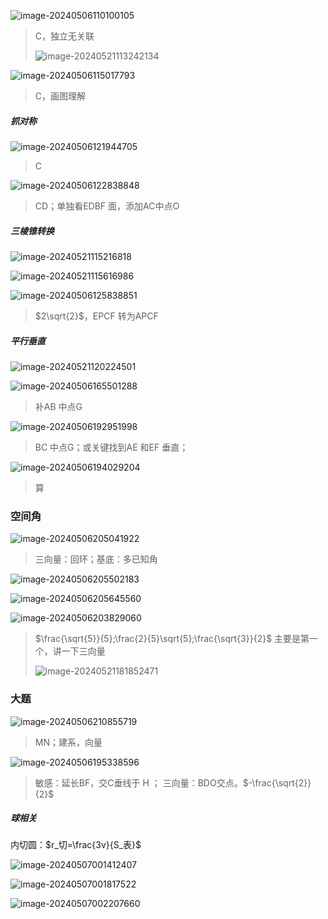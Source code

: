 ![image-20240506110100105](image-20240506110100105.png)

>C，独立无关联
>
>![image-20240521113242134](image-20240521113242134.png)

![image-20240506115017793](image-20240506115017793.png)

> C，画图理解

##### 抓对称

![image-20240506121944705](image-20240506121944705.png)

> C

![image-20240506122838848](image-20240506122838848.png)

> CD；单独看EDBF 面，添加AC中点O 

##### 三棱锥转换

![image-20240521115216818](image-20240521115216818.png)

![image-20240521115616986](image-20240521115616986.png)

![image-20240506125838851](image-20240506125838851.png)

> $2\sqrt{2}$，EPCF 转为APCF

##### 平行垂直

![image-20240521120224501](image-20240521120224501.png)

![image-20240506165501288](image-20240506165501288.png)

> 补AB 中点G

![image-20240506192951998](image-20240506192951998.png)

> BC 中点G；或关键找到AE 和EF 垂直；

![image-20240506194029204](image-20240506194029204.png)

> 算

### 空间角

![image-20240506205041922](image-20240506205041922.png)

> 三向量：回环；基底：多已知角

![image-20240506205502183](image-20240506205502183.png)

![image-20240506205645560](image-20240506205645560.png)

![image-20240506203829060](image-20240506203829060.png)

>$\frac{\sqrt{5}}{5};\frac{2}{5}\sqrt{5};\frac{\sqrt{3}}{2}$ 主要是第一个，讲一下三向量
>
>![image-20240521181852471](image-20240521181852471.png)

### 大题

![image-20240506210855719](image-20240506210855719.png)

> MN；建系，向量

![image-20240506195338596](image-20240506195338596.png)

> 敏感：延长BF，交C垂线于 H ； 三向量：BDO交点。$-\frac{\sqrt{2}}{2}$

#####  球相关

内切圆：$r_切=\frac{3v}{S_表}$

![image-20240507001412407](image-20240507001412407.png)

![image-20240507001817522](image-20240507001817522.png)

![image-20240507002207660](image-20240507002207660.png)

